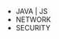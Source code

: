 - JAVA | JS
- NETWORK
- SECURITY

<!---
TurbanTrap/TurbanTrap is a ✨ special ✨ repository because its `README.md` (this file) appears on your GitHub profile.
You can click the Preview link to take a look at your changes.
--->
